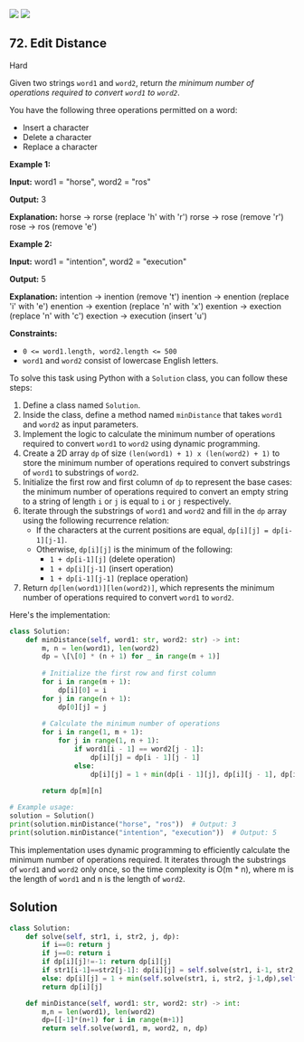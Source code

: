[![](https://img.shields.io/github/stars/javadev/LeetCode-in-All?label=Stars&style=flat-square)](https://github.com/javadev/LeetCode-in-All)
[![](https://img.shields.io/github/forks/javadev/LeetCode-in-All?label=Fork%20me%20on%20GitHub%20&style=flat-square)](https://github.com/javadev/LeetCode-in-All/fork)

## 72\. Edit Distance

Hard

Given two strings `word1` and `word2`, return _the minimum number of operations required to convert `word1` to `word2`_.

You have the following three operations permitted on a word:

*   Insert a character
*   Delete a character
*   Replace a character

**Example 1:**

**Input:** word1 = "horse", word2 = "ros"

**Output:** 3

**Explanation:** horse -> rorse (replace 'h' with 'r') rorse -> rose (remove 'r') rose -> ros (remove 'e') 

**Example 2:**

**Input:** word1 = "intention", word2 = "execution"

**Output:** 5

**Explanation:** intention -> inention (remove 't') inention -> enention (replace 'i' with 'e') enention -> exention (replace 'n' with 'x') exention -> exection (replace 'n' with 'c') exection -> execution (insert 'u') 

**Constraints:**

*   `0 <= word1.length, word2.length <= 500`
*   `word1` and `word2` consist of lowercase English letters.

To solve this task using Python with a `Solution` class, you can follow these steps:

1. Define a class named `Solution`.
2. Inside the class, define a method named `minDistance` that takes `word1` and `word2` as input parameters.
3. Implement the logic to calculate the minimum number of operations required to convert `word1` to `word2` using dynamic programming.
4. Create a 2D array `dp` of size `(len(word1) + 1) x (len(word2) + 1)` to store the minimum number of operations required to convert substrings of `word1` to substrings of `word2`.
5. Initialize the first row and first column of `dp` to represent the base cases: the minimum number of operations required to convert an empty string to a string of length `i` or `j` is equal to `i` or `j` respectively.
6. Iterate through the substrings of `word1` and `word2` and fill in the `dp` array using the following recurrence relation:
   - If the characters at the current positions are equal, `dp[i][j] = dp[i-1][j-1]`.
   - Otherwise, `dp[i][j]` is the minimum of the following:
     - `1 + dp[i-1][j]` (delete operation)
     - `1 + dp[i][j-1]` (insert operation)
     - `1 + dp[i-1][j-1]` (replace operation)
7. Return `dp[len(word1)][len(word2)]`, which represents the minimum number of operations required to convert `word1` to `word2`.

Here's the implementation:

```python
class Solution:
    def minDistance(self, word1: str, word2: str) -> int:
        m, n = len(word1), len(word2)
        dp = \[\[0] * (n + 1) for _ in range(m + 1)]
        
        # Initialize the first row and first column
        for i in range(m + 1):
            dp[i][0] = i
        for j in range(n + 1):
            dp[0][j] = j
        
        # Calculate the minimum number of operations
        for i in range(1, m + 1):
            for j in range(1, n + 1):
                if word1[i - 1] == word2[j - 1]:
                    dp[i][j] = dp[i - 1][j - 1]
                else:
                    dp[i][j] = 1 + min(dp[i - 1][j], dp[i][j - 1], dp[i - 1][j - 1])
        
        return dp[m][n]

# Example usage:
solution = Solution()
print(solution.minDistance("horse", "ros"))  # Output: 3
print(solution.minDistance("intention", "execution"))  # Output: 5
```

This implementation uses dynamic programming to efficiently calculate the minimum number of operations required. It iterates through the substrings of `word1` and `word2` only once, so the time complexity is O(m * n), where m is the length of `word1` and n is the length of `word2`.

## Solution

```python
class Solution:
    def solve(self, str1, i, str2, j, dp):
        if i==0: return j
        if j==0: return i
        if dp[i][j]!=-1: return dp[i][j]
        if str1[i-1]==str2[j-1]: dp[i][j] = self.solve(str1, i-1, str2, j-1,dp)
        else: dp[i][j] = 1 + min(self.solve(str1, i, str2, j-1,dp),self.solve(str1, i-1, str2, j,dp), self.solve(str1, i-1, str2, j-1,dp))
        return dp[i][j]

    def minDistance(self, word1: str, word2: str) -> int:
        m,n = len(word1), len(word2)
        dp=[[-1]*(n+1) for i in range(m+1)]
        return self.solve(word1, m, word2, n, dp)
```